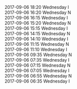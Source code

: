 2017-09-06 18:20 Wednesday  I  
2017-09-06 16:20 Wednesday  N  
2017-09-06 16:15 Wednesday  I  
2017-09-06 15:20 Wednesday  N  
2017-09-06 15:15 Wednesday  I  
2017-09-06 14:15 Wednesday  N  
2017-09-06 14:10 Wednesday  I  
2017-09-06 11:15 Wednesday  N  
2017-09-06 11:10 Wednesday  I  
2017-09-06 09:35 Wednesday  N  
2017-09-06 07:35 Wednesday  I  
2017-09-06 07:15 Wednesday  N  
2017-09-06 07:05 Wednesday  I  
2017-09-06 06:55 Wednesday  N  
2017-09-06 06:35 Wednesday  I  
